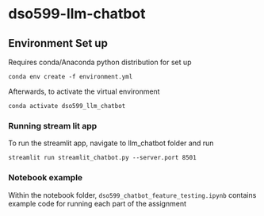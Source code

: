 # dso599-llm-chatbot

## Environment Set up
Requires conda/Anaconda python distribution for set up
```
conda env create -f environment.yml
```

Afterwards, to activate the virtual environment
```
conda activate dso599_llm_chatbot
```

### Running stream lit app
To run the streamlit app, navigate to llm_chatbot folder and run
```
streamlit run streamlit_chatbot.py --server.port 8501
```

### Notebook example
Within the notebook folder, `dso599_chatbot_feature_testing.ipynb` contains example code for running each part of the assignment

